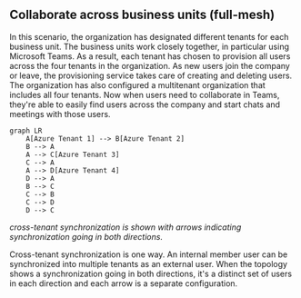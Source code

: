 ## Collaborate across business units (full-mesh)

In this scenario, the organization has designated different tenants for each business unit. The business units work closely together, in particular using Microsoft Teams. As a result, each tenant has chosen to provision all users across the four tenants in the organization. As new users join the company or leave, the provisioning service takes care of creating and deleting users. The organization has also configured a multitenant organization that includes all four tenants. Now when users need to collaborate in Teams, they're able to easily find users across the company and start chats and meetings with those users.

```
graph LR
    A[Azure Tenant 1] --> B[Azure Tenant 2]
    B --> A
    A --> C[Azure Tenant 3]
    C --> A
    A --> D[Azure Tenant 4]
    D --> A
    B --> C
    C --> B
    C --> D
    D --> C
```
_cross-tenant synchronization is shown with arrows indicating synchronization going in both directions._

Cross-tenant synchronization is one way. An internal member user can be synchronized into multiple tenants as an external user. When the topology shows a synchronization going in both directions, it's a distinct set of users in each direction and each arrow is a separate configuration.